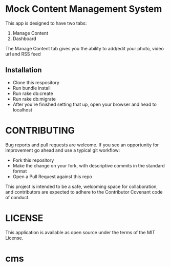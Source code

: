 # Mock Content Management System 

This app is designed to have two tabs:
1. Manage Content
2. Dashboard

The Manage Content tab gives you the ability to add/edit your photo, video url and RSS feed

## Installation
- Clone this respository
- Run bundle install
- Run rake db:create
- Run rake db:migrate 
- After you're finished setting that up, open your browser and head to localhost

# CONTRIBUTING

Bug reports and pull requests are welcome. If you see an opportunity for improvement go ahead and use a typical git workflow:

- Fork this repository
- Make the change on your fork, with descriptive commits in the standard format
- Open a Pull Request against this repo

This project is intended to be a safe, welcoming space for collaboration, and contributors are expected to adhere to the Contributor Covenant code of conduct.

# LICENSE

This application is available as open source under the terms of the MIT License.
 

# cms
